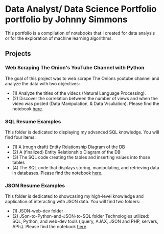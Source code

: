 # Data Analyst/ Data Science Portfolio portfolio by Johnny Simmons

This portfolio is a compilation of notebooks that I created for data analysis or for the exploration of machine learning algorithms.

## Projects

### Web Scraping The Onion's YouTube Channel with Python

The goal of this project was to web scrape The Onions youtube channel and analyze the data with two objectives: 
  - (1) Analyze the titles of the videos (Natural Language Processing).
  - (2) Discover the correlation between the number of views and when the video was posted (Data Manipulation, & Data Visuliation). 
Please find the notebook [here](https://github.com/JohnWinfield/johnwinfield.github.io/blob/main/Notebooks/Web%20Scraping%20The%20Onion's%20YouTube%20Channel.ipynb).

### SQL Resume Examples

This folder is dedicated to displaying my advanced SQL knowledge. You will find four items:
  - (1) A (rough draft) Entity Relationship Diagram of the DB
  - (2) A (finalized) Entity Relationship Diagram of the DB
  - (3) The SQL code creating the tables and inserting values into those tables
  - (4) The SQL code that displays storing, manipulating, and retrieving data in databases.
Please find the notebook [here](https://github.com/JohnWinfield/johnwinfield.github.io/tree/main/Notebooks/SQL-Code).

### JSON Resume Examples

This folder is dedicated to showcasing my high-level knowledge and application of interacting with JSON data. You will find two folders:
- (1) JSON-web-dev folder
- (2) JSon-to-Python-and-JSON-to-SQL folder
Technologies utilized: SQL, Python, and web-dev tools (jquery, AJAX, JSON and PHP, servers, APIs). Please find the notebook [here](https://github.com/JohnWinfield/johnwinfield.github.io/tree/main/Notebooks/JSON).

